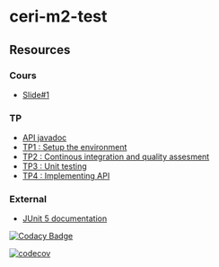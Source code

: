 # ceri-m2-test

## Resources

### Cours

- [Slide#1](https://github.com/Faylixe/ceri-m2-test-2017/blob/master/docs/cours.pdf)

### TP

- [API javadoc](http://faylixe.fr/ceri-m1-test-2017/javadoc)
- [TP1 : Setup the environment](https://github.com/Faylixe/ceri-m2-test-2017/blob/master/docs/tp1.md)
- [TP2 : Continous integration and quality assesment](https://github.com/Faylixe/ceri-m2-test-2017/blob/master/docs/tp2.md)
- [TP3 : Unit testing](https://github.com/Faylixe/ceri-m2-test-2017/blob/master/docs/tp3.md)
- [TP4 : Implementing API](https://github.com/Faylixe/ceri-m2-test-2017/blob/master/docs/tp4.md)

### External

- [JUnit 5 documentation](http://junit.org/junit5/docs/current/user-guide)

[![Codacy Badge](https://api.codacy.com/project/badge/Grade/a17b4e71ab2440c9bd688ee1779b32b9)](https://www.codacy.com/app/alexamoshina/ceri-m1-test-2017?utm_source=github.com&amp;utm_medium=referral&amp;utm_content=alexamoshina/ceri-m1-test-2017&amp;utm_campaign=Badge_Grade)

[![codecov](https://codecov.io/gh/alexamoshina/ceri-m1-test-2017/branch/master/graph/badge.svg)](https://codecov.io/gh/alexamoshina/ceri-m1-test-2017)


